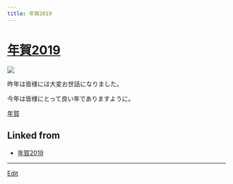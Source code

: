 ```yaml
---
title: 年賀2019
---
```

# [年賀2019](/年賀2019)

![](https://i.gyazo.com/8c792ff50987a127902ec09244ffe25a.png)

昨年は皆様には大変お世話になりました。

今年は皆様にとって良い年でありますように。



[年賀](/年賀)





## Linked from

* [年賀2019](/年賀2019)


----

[Edit](https://github.com/vitroid/vitroid.github.io/edit/master/MD/年賀2019.md)

